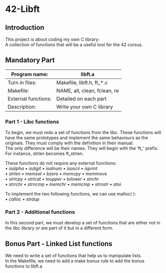 # 42-Libft

## Introduction

This project is about coding my own C library:<br/>
A collection of functions that will be a useful tool for the 42 cursus.

## Mandatory Part

| Program name:       | libft.a                      |
| --------------------|------------------------------|
| Turn in files:      | Makefile, libft.h, ft_*.c    |
| Makefile:           | NAME, all, clean, fclean, re |
| External functions: | Detailed on each part        |
| Description:        | Write your own C library     |

### Part 1 - Libc functions 

To begin, we must redo a set of functions from the libc. These functions will have the same prototypes and implement the same behaviours as the originals. They must comply with the definition in their manual.  
The only difference will be their names. They will begin with the ’ft_’ prefix. For instance, strlen becomes ft_strlen. 

These functions do not require any external functions:  
*• isalpha • isdigit • isalnum • isascii • isprint  
• strlen • memset • bzero • memcpy • memmove  
• strlcpy • strlcat • toupper • tolower • strchr  
• strrchr • strncmp • memchr • memcmp • strnstr • atoi*

To implement the two following functions, we can use malloc( ):  
*• calloc • strdup*

### Part 2 - Additional functions 

In this second part, we must develop a set of functions that are either not in the libc library or are part of it but in a different form.

## Bonus Part - Linked List functions

We need to write a set of functions that help us to manipulate lists.  
In the Makefile, we need to add a make bonus rule to add the bonus functions to libft.a
